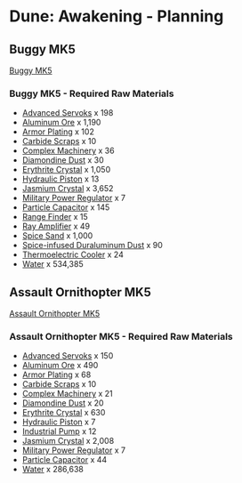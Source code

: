 # Dune: Awakening - Planning

## Buggy MK5

[Buggy MK5](https://dune.gaming.tools/crafting-calculator?uid=6RNAcz3khhRNXHV6CETGHp)

### Buggy MK5 - Required Raw Materials

- [Advanced Servoks](https://dune.gaming.tools/items/oldimperialcomponent1) x 198
- [Aluminum Ore](https://dune.gaming.tools/items/bauxiteore) x 1,190
- [Armor Plating](https://dune.gaming.tools/items/t2heavycomponent) x 102
- [Carbide Scraps](https://dune.gaming.tools/items/t4mysatarilcomponent2) x 10
- [Complex Machinery](https://dune.gaming.tools/items/t2machinecomponent) x 36
- [Diamondine Dust](https://dune.gaming.tools/items/t4mysatarilcomponent1) x 30
- [Erythrite Crystal](https://dune.gaming.tools/items/erythritecrystal) x 1,050
- [Hydraulic Piston](https://dune.gaming.tools/items/t5factionbasecomponent2) x 13
- [Jasmium Crystal](https://dune.gaming.tools/items/jasmiumcrystal) x 3,652
- [Military Power Regulator](https://dune.gaming.tools/items/t5factionbasecomponent1) x 7
- [Particle Capacitor](https://dune.gaming.tools/items/oldimperialcomponent2) x 145
- [Range Finder](https://dune.gaming.tools/items/t3marksmancomponent) x 15
- [Ray Amplifier](https://dune.gaming.tools/items/t3mininggallerycomponent2) x 49
- [Spice Sand](https://dune.gaming.tools/items/spicesand) x 1,000
- [Spice-infused Duraluminum Dust](https://dune.gaming.tools/items/t5uniquecomponent) x 90
- [Thermoelectric Cooler](https://dune.gaming.tools/items/t5deepdesertshieldwallcomponent) x 24
- [Water](https://dune.gaming.tools/null/water) x 534,385

## Assault Ornithopter MK5

[Assault Ornithopter MK5](https://dune.gaming.tools/crafting-calculator?uid=3c5OlBwLljgTsasYbt03Ou)

### Assault Ornithopter MK5 - Required Raw Materials

- [Advanced Servoks](https://dune.gaming.tools/items/oldimperialcomponent1) x 150
- [Aluminum Ore](https://dune.gaming.tools/items/bauxiteore) x 490
- [Armor Plating](https://dune.gaming.tools/items/t2heavycomponent) x 68
- [Carbide Scraps](https://dune.gaming.tools/items/t4mysatarilcomponent2) x 10
- [Complex Machinery](https://dune.gaming.tools/items/t2machinecomponent) x 21
- [Diamondine Dust](https://dune.gaming.tools/items/t4mysatarilcomponent1) x 20
- [Erythrite Crystal](https://dune.gaming.tools/items/erythritecrystal) x 630
- [Hydraulic Piston](https://dune.gaming.tools/items/t5factionbasecomponent2) x 7
- [Industrial Pump](https://dune.gaming.tools/items/t4harkspicesilocomponent1) x 12
- [Jasmium Crystal](https://dune.gaming.tools/items/jasmiumcrystal) x 2,008
- [Military Power Regulator](https://dune.gaming.tools/items/t5factionbasecomponent1) x 7
- [Particle Capacitor](https://dune.gaming.tools/items/oldimperialcomponent2) x 44
- [Water](https://dune.gaming.tools/null/water) x 286,638
